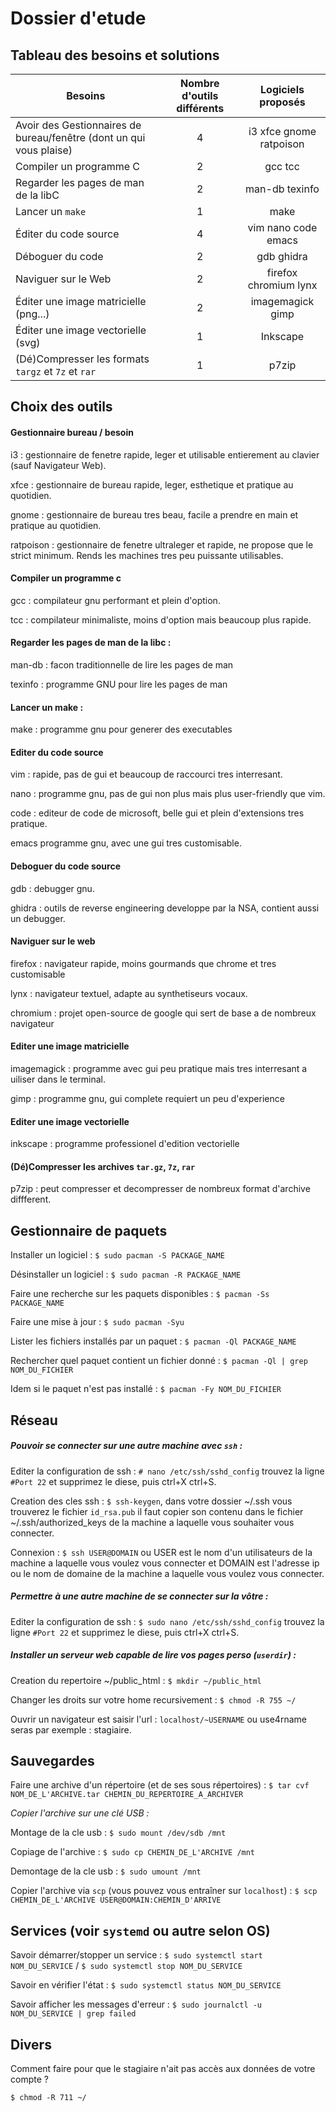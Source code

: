 # Dossier d'etude

## Tableau des besoins et solutions

| Besoins                                                                             | Nombre d'outils différents | Logiciels proposés |
| ---------------------------------------------------------------------------------- | :-------------------------:| :-----------------:|
| Avoir des Gestionnaires de bureau/fenêtre (dont un qui vous plaise)                | 4                          | i3 xfce gnome ratpoison |
| Compiler un programme C                                                            | 2                          | gcc tcc            |
| Regarder les pages de man de la libC                                               | 2                          | man-db texinfo     |
| Lancer un `make`                                                                   | 1                          | make               |
| Éditer du code source                                                              | 4                          | vim nano code emacs |
| Déboguer du code                                                                   | 2                          | gdb ghidra         |
| Naviguer sur le Web                                                                | 2                          | firefox chromium lynx |
| Éditer une image matricielle (png...)                                              | 2                          | imagemagick gimp   |
| Éditer une image vectorielle (svg)                                                 | 1                          | Inkscape           |
| (Dé)Compresser les formats `targz` et `7z` et `rar`                                | 1                          | p7zip              |

## Choix des outils

#### Gestionnaire bureau / besoin

i3 : gestionnaire de fenetre rapide, leger et utilisable entierement au clavier (sauf Navigateur Web).

xfce : gestionnaire de bureau rapide, leger, esthetique et pratique au quotidien.

gnome : gestionnaire de bureau tres beau, facile a prendre en main et pratique au quotidien.

ratpoison : gestionnaire de fenetre ultraleger et rapide, ne propose que le strict minimum. Rends les machines tres peu puissante utilisables.

#### Compiler un programme c

gcc : compilateur gnu performant et plein d'option.

tcc : compilateur minimaliste, moins d'option mais beaucoup plus rapide.

#### Regarder les pages de man de la libc :

man-db : facon traditionnelle de lire les pages de man

texinfo : programme GNU pour lire les pages de man

#### Lancer un make :

make  : programme gnu pour generer des executables

#### Editer du code source

vim : rapide, pas de gui et beaucoup de raccourci tres interresant.

nano : programme gnu, pas de gui non plus mais plus user-friendly que vim.

code : editeur de code de microsoft, belle gui et plein d'extensions tres pratique.

emacs programme gnu, avec une gui tres customisable.

#### Deboguer du code source

gdb : debugger gnu.

ghidra : outils de reverse engineering developpe par la NSA, contient aussi un debugger.

#### Naviguer sur le web

firefox : navigateur rapide, moins gourmands que chrome et tres customisable

lynx : navigateur textuel, adapte au synthetiseurs vocaux.

chromium : projet open-source de google qui sert de base a de nombreux navigateur

#### Editer une image matricielle

imagemagick : programme avec gui peu pratique mais tres interresant a uiliser dans le terminal.

gimp : programme gnu, gui complete requiert un peu d'experience

#### Editer une image vectorielle

inkscape : programme professionel d'edition vectorielle

#### (Dé)Compresser les archives `tar.gz`, `7z`, `rar`

p7zip : peut compresser et decompresser de nombreux format d'archive diffferent.

## Gestionnaire de paquets

Installer un logiciel : `$ sudo pacman -S PACKAGE_NAME`

Désinstaller un logiciel : `$ sudo pacman -R PACKAGE_NAME`

Faire une recherche sur les paquets disponibles : `$ pacman -Ss PACKAGE_NAME`

Faire une mise à jour : `$ sudo pacman -Syu`

Lister les fichiers installés par un paquet : `$ pacman -Ql PACKAGE_NAME`

Rechercher quel paquet contient un fichier donné : `$ pacman -Ql | grep NOM_DU_FICHIER`

Idem si le paquet n'est pas installé : `$ pacman -Fy NOM_DU_FICHIER`

## Réseau

##### Pouvoir se connecter sur une autre machine avec `ssh` :

Editer la configuration de ssh : `# nano /etc/ssh/sshd_config` trouvez la ligne `#Port 22` et supprimez le diese, puis ctrl+X ctrl+S.

Creation des cles ssh : `$ ssh-keygen`, dans votre dossier ~/.ssh vous trouverez le fichier `id_rsa.pub` il faut copier son contenu dans le fichier ~/.ssh/authorized_keys de la machine a laquelle vous souhaiter vous connecter.

Connexion : `$ ssh USER@DOMAIN` ou USER est le nom d'un utilisateurs de la machine a laquelle vous voulez vous connecter et DOMAIN est l'adresse ip ou le nom de domaine de la machine a laquelle vous voulez vous connecter.

##### Permettre à une autre machine de se connecter sur la vôtre :

Editer la configuration de ssh : `$ sudo nano /etc/ssh/sshd_config` trouvez la ligne `#Port 22` et supprimez le diese, puis ctrl+X ctrl+S.

##### Installer un serveur web capable de lire vos pages perso (`userdir`) :

Creation du repertoire ~/public_html : `$ mkdir ~/public_html`

Changer les droits sur votre home recursivement : `$ chmod -R 755 ~/`

Ouvrir un navigateur est saisir l'url : `localhost/~USERNAME` ou use4rname seras par exemple : stagiaire.

## Sauvegardes

Faire une archive d'un répertoire (et de ses sous répertoires) : `$ tar cvf NOM_DE_L'ARCHIVE.tar CHEMIN_DU_REPERTOIRE_A_ARCHIVER`

*Copier l'archive sur une clé USB :* 

Montage de la cle usb : `$ sudo mount /dev/sdb /mnt`

Copiage de l'archive : `$ sudo cp CHEMIN_DE_L'ARCHIVE /mnt`

Demontage de la cle usb : `$ sudo umount /mnt`

Copier l'archive via `scp` (vous pouvez vous entraîner sur `localhost`) : `$ scp CHEMIN_DE_L'ARCHIVE USER@DOMAIN:CHEMIN_D'ARRIVE`

## Services (voir `systemd` ou autre selon OS)

Savoir démarrer/stopper un service : `$ sudo systemctl start NOM_DU_SERVICE` / `$ sudo systemctl stop NOM_DU_SERVICE`

Savoir en vérifier l'état : `$ sudo systemctl status NOM_DU_SERVICE`

Savoir afficher les messages d'erreur : `$ sudo journalctl -u NOM_DU_SERVICE | grep failed`

## Divers

Comment faire pour que le stagiaire n'ait pas accès aux données de votre compte ?

`$ chmod -R 711 ~/` 

